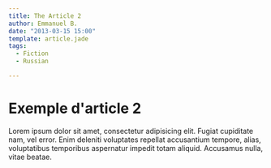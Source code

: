 ```yaml
---
title: The Article 2
author: Emmanuel B.
date: "2013-03-15 15:00"
template: article.jade
tags:
  - Fiction
  - Russian

---
```


# Exemple d'article 2

Lorem ipsum dolor sit amet, consectetur adipisicing elit. Fugiat cupiditate nam, vel error. Enim deleniti voluptates repellat accusantium tempore, alias, voluptatibus temporibus aspernatur impedit totam aliquid. Accusamus nulla, vitae beatae.
